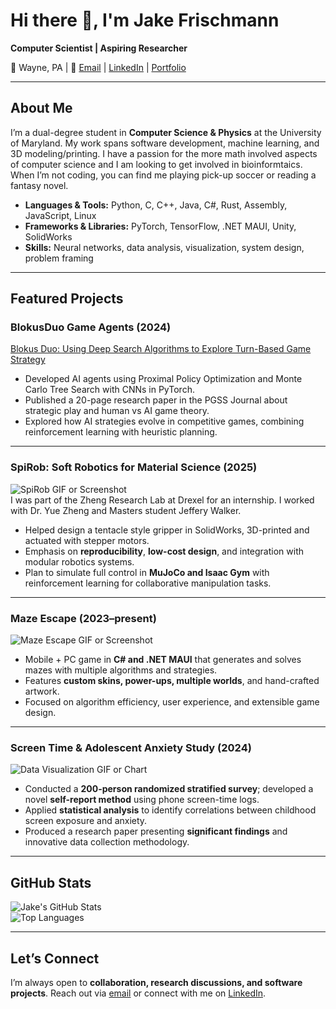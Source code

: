 # Hi there 👋, I'm Jake Frischmann  
**Computer Scientist | Aspiring Researcher**  

📍 Wayne, PA | 📧 [Email](mailto:JJFrisch@outlook.com) | [LinkedIn](#) | [Portfolio](#)

---

## About Me
I’m a dual-degree student in **Computer Science & Physics** at the University of Maryland. My work spans software development, machine learning, and 3D modeling/printing. I have a passion for the more math involved aspects of computer science and I am looking to get involved in bioinformtaics. When I’m not coding, you can find me playing pick-up soccer or reading a fantasy novel.

- **Languages & Tools:** Python, C, C++, Java, C#, Rust, Assembly, JavaScript, Linux  
- **Frameworks & Libraries:** PyTorch, TensorFlow, .NET MAUI, Unity, SolidWorks  
- **Skills:** Neural networks, data analysis, visualization, system design, problem framing  

---

## Featured Projects

### **BlokusDuo Game Agents** (2024)  
[Blokus Duo: Using Deep Search Algorithms to Explore Turn-Based Game Strategy](https://github.com/JJFrisch/BlokusDuo/blob/main/P6%20Game%20Strategy%20Team%20Project%20Research%20Paper.docx.odt)
- Developed AI agents using Proximal Policy Optimization and Monte Carlo Tree Search with CNNs in PyTorch.  
- Published a 20-page research paper in the PGSS Journal about strategic play and human vs AI game theory.  
- Explored how AI strategies evolve in competitive games, combining reinforcement learning with heuristic planning.  

---

### **SpiRob: Soft Robotics for Material Science** (2025)  
![SpiRob GIF or Screenshot](link-to-gif-or-image)  
I was part of the Zheng Research Lab at Drexel for an internship. I worked with Dr. Yue Zheng and Masters student Jeffery Walker.
- Helped design a tentacle style gripper in SolidWorks, 3D-printed and actuated with stepper motors.  
- Emphasis on **reproducibility**, **low-cost design**, and integration with modular robotics systems.  
- Plan to simulate full control in **MuJoCo and Isaac Gym** with reinforcement learning for collaborative manipulation tasks.  

---

### **Maze Escape** (2023–present)  
![Maze Escape GIF or Screenshot](link-to-gif-or-image)  
- Mobile + PC game in **C# and .NET MAUI** that generates and solves mazes with multiple algorithms and strategies.  
- Features **custom skins, power-ups, multiple worlds**, and hand-crafted artwork.  
- Focused on algorithm efficiency, user experience, and extensible game design.  

---

### **Screen Time & Adolescent Anxiety Study** (2024)  
![Data Visualization GIF or Chart](link-to-gif-or-image)  
- Conducted a **200-person randomized stratified survey**; developed a novel **self-report method** using phone screen-time logs.  
- Applied **statistical analysis** to identify correlations between childhood screen exposure and anxiety.  
- Produced a research paper presenting **significant findings** and innovative data collection methodology.  



---

## GitHub Stats
![Jake's GitHub Stats](https://github-readme-stats.vercel.app/api?username=JJFrisch&show_icons=true&theme=radical)  
![Top Languages](https://github-readme-stats.vercel.app/api/top-langs/?username=JJFrisch&layout=compact&theme=radical)

---

## Let’s Connect
I’m always open to **collaboration, research discussions, and software projects**. Reach out via [email](mailto:JJFrisch@outlook.com) or connect with me on [LinkedIn](#).  

